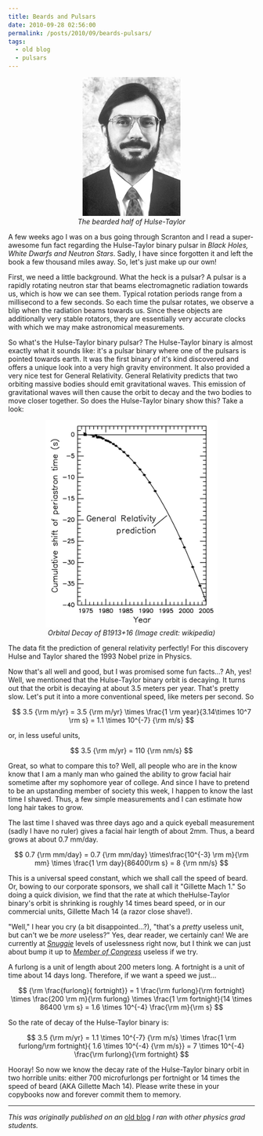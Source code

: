 ```yaml
---
title: Beards and Pulsars
date: 2010-09-28 02:56:00
permalink: /posts/2010/09/beards-pulsars/
tags: 
  - old blog
  - pulsars
---
```


<p align="center">
  <img alt="Hulse" src="/images/hulse.jpg" width="200">
  <br>
    <em>The bearded half of Hulse-Taylor</em>
</p>


A few weeks ago I was on a bus going through Scranton and I read a
super-awesome fun fact regarding the Hulse-Taylor binary pulsar in
*Black Holes, White Dwarfs and Neutron Stars*. Sadly, I have since
forgotten it and left the book a few thousand miles away. So, let's just
make up our own! 

First, we need a little background. What the heck is a
pulsar? A pulsar is a rapidly rotating neutron star that beams
electromagnetic radiation towards us, which is how we can see them.
Typical rotation periods range from a millisecond to a few seconds. So
each time the pulsar rotates, we observe a blip when the radiation beams
towards us. Since these objects are additionally very stable rotators,
they are essentially very accurate clocks with which we may make
astronomical measurements. 

So what's the Hulse-Taylor binary pulsar? The
Hulse-Taylor binary is almost exactly what it sounds like: it's a pulsar
binary where one of the pulsars is pointed towards earth. It was the
first binary of it's kind discovered and offers a unique look into a
very high gravity environment. It also provided a very nice test for
General Relativity. General Relativity predicts that two orbiting
massive bodies should emit gravitational waves. This emission of
gravitational waves will then cause the orbit to decay and the two
bodies to move closer together. So does the Hulse-Taylor binary show
this? Take a look:

<p align="center">
  <img alt="Oribital Decay" src="/images/orbital_decay.jpg" width="350">
  <br>
    <em>Orbital Decay of B1913+16 (Image credit: wikipedia)</em>
</p>


The data fit the prediction of general relativity perfectly! For this
discovery Hulse and Taylor shared the 1993 Nobel prize in Physics. 


Now that's all well and good, but I was promised some fun facts...? Ah, yes!
Well, we mentioned that the Hulse-Taylor binary orbit is decaying. It
turns out that the orbit is decaying at about 3.5 meters per year.
That's pretty slow. Let's put it into a more conventional speed, like
meters per second. So 

$$ 3.5 {\rm m/yr} = 
   3.5 {\rm m/yr} \times \frac{1 \rm year}{3.14\times 10^7 \rm s} = 
   1.1 \times 10^{-7} {\rm m/s} $$ 

or, in less useful units,

$$ 3.5 {\rm m/yr} = 110 {\rm nm/s} $$ 

Great, so what to compare this to? Well, all
people who are in the know know that I am a manly man who gained the
ability to grow facial hair sometime after my sophomore year of college.
And since I have to pretend to be an upstanding member of society this
week, I happen to know the last time I shaved. Thus, a few simple
measurements and I can estimate how long hair takes to grow. 

The last
time I shaved was three days ago and a quick eyeball measurement (sadly
I have no ruler) gives a facial hair length of about 2mm. Thus, a beard
grows at about 0.7 mm/day. 

$$ 0.7 {\rm mm/day} = 
   0.7 {\rm mm/day} \times\frac{10^{-3} \rm m}{\rm mm} 
       \times \frac{1 \rm day}{86400\rm s} = 
   8 {\rm nm/s} $$ 

This is a universal speed constant, which we shall call the speed of beard. 
Or, bowing to our corporate sponsors, we shall call it 
"Gillette Mach 1." So doing a quick division, we find that the rate at 
which theHulse-Taylor binary's orbit is shrinking is roughly 14 times beard
speed, or in our commercial units, Gillette Mach 14 (a razor close shave!). 

"Well," I hear you cry (a bit disappointed...?), "that's a *pretty* 
useless unit, but can't we be *more* useless?" Yes, dear reader, we 
certainly can! We are currently at
*[Snuggie](http://www.youtube.com/watch?v=2xZp-GLMMJ0)*[](http://www.youtube.com/watch?v=0Ym65h1bmJ0)
levels of uselessness right now, but I think we can just about bump it up to
*[Member of Congress](http://www.youtube.com/watch?v=0ONJfp95yoE)*
useless if we try. 

A furlong is a unit of length about 200 meters long.
A fortnight is a unit of time about 14 days long. Therefore, if we want
a speed we just... 

$$ {\rm \frac{furlong}{ fortnight}} =   
 1 \frac{\rm furlong}{\rm fortnight} \times \frac{200 \rm m}{\rm furlong} \times
\frac{1 \rm fortnight}{14 \times 86400 \rm s} = 
 1.6 \times 10^{-4} \frac{\rm m}{\rm s} $$

So the rate of decay of the Hulse-Taylor binary is:

$$ 3.5 {\rm m/yr} = 
   1.1 \times 10^{-7} {\rm m/s} \times 
        \frac{1 \rm furlong/\rm fortnight}{ 1.6 \times 10^{-4} {\rm m/s}} = 
  7 \times 10^{-4} \frac{\rm furlong}{\rm fortnight} $$ 


Hooray! So now we know the decay rate of
the Hulse-Taylor binary orbit in two horrible units: either 700
microfurlongs per fortnight or 14 times the speed of beard (AKA Gillette
Mach 14). Please write these in your copybooks now and forever commit
them to memory. 

----

*This was originally published on an* [old blog](https://thevirtuosi.blogspot.com/2010/09/beards-and-pulsars.html) *I ran with other physics grad students.*
